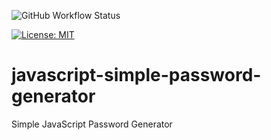 ![GitHub Workflow Status](https://img.shields.io/github/actions/workflow/status/claudioaltamura/javascript-simple-password-generator/node.js.yml?style=plastic)

[![License: MIT](https://img.shields.io/badge/License-MIT-yellow.svg)](https://opensource.org/licenses/MIT)

# javascript-simple-password-generator

Simple JavaScript Password Generator

